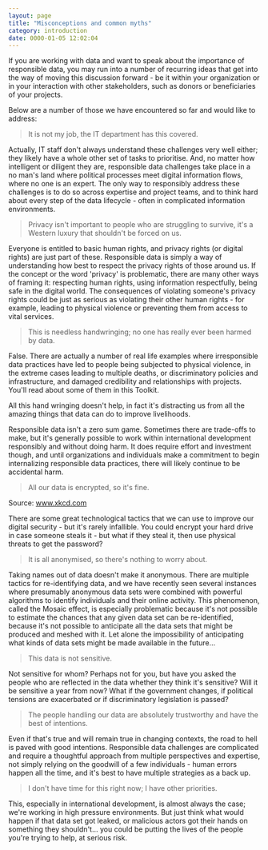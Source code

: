 ```yaml
---
layout: page
title: "Misconceptions and common myths"
category: introduction
date: 0000-01-05 12:02:04
---
```

If you are working with data and want to speak about the importance of responsible data, you may run into a number of recurring ideas that get into the way of moving this discussion forward - be it within your organization or in your interaction with other stakeholders, such as donors or beneficiaries of your projects.

Below are a number of those we have encountered so far and would like to address:

>It is not my job, the IT department has this covered.

Actually, IT staff don't always understand these challenges very well either; they likely have a whole other set of tasks to prioritise. And, no matter how intelligent or diligent they are, responsible data challenges take place in a no man's land where political processes meet digital information flows, where no one is an expert. The only way to responsibly address these challenges is to do so across expertise and project teams, and to think hard about every step of the data lifecycle - often in complicated information environments.

> Privacy isn't important to people who are struggling to survive, it's a Western luxury that shouldn't be forced on us.

Everyone is entitled to basic human rights, and privacy rights (or digital rights) are just part of these. Responsible data is simply a way of understanding how best to respect the privacy rights of those around us.  If the concept or the word 'privacy' is problematic, there are many other ways of framing it: respecting human rights, using information respectfully, being safe in the digital world. The consequences of violating someone's privacy rights could be just as serious as violating their other human rights - for example, leading to physical violence or preventing them from access to vital services.

> This is needless handwringing; no one has really ever been harmed by data.

False. There are actually a number of real life examples where irresponsible data practices have led to people being subjected to physical violence, in the extreme cases leading to multiple deaths, or discriminatory policies and infrastructure, and damaged credibility and relationships with projects. You'll read about some of them in this Toolkit.

All this hand wringing doesn't help, in fact it's distracting us from all the amazing things that data can do to improve livelihoods.

Responsible data isn't a zero sum game. Sometimes there are trade-offs to make, but it's generally possible to work within international development responsibly and without doing harm. It does require effort and investment though, and until organizations and individuals make a commitment to begin internalizing responsible data practices, there will likely continue to be accidental harm.

> All our data is encrypted, so it's fine.




Source: www.xkcd.com

There are some great technological tactics that we can use to improve our digital security - but it's rarely infallible. You could encrypt your hard drive in case someone steals it - but what if they steal it, then use physical threats to get the password?

> It is all anonymised, so there's nothing to worry about.

Taking names out of data doesn't make it anonymous. There are multiple tactics for re-identifying data, and we have recently seen several instances where presumably anonymous data sets were combined with powerful algorithms to identify individuals and their online activity. This phenomenon, called the Mosaic effect, is especially problematic because it's not possible to estimate the chances that any given data set can be re-identified, because it's not possible to anticipate all the data sets that might be produced and meshed with it. Let alone the impossibility of anticipating what kinds of data sets might be made available in the future...

> This data is not sensitive.

Not sensitive for whom? Perhaps not for you, but have you asked the people who are reflected in the data whether they think it's sensitive? Will it be sensitive a year from now? What if the government changes, if political tensions are exacerbated or if discriminatory legislation is passed?

> The people handling our data are absolutely trustworthy and have the best of intentions.

Even if that's true and will remain true in changing contexts, the road to hell is paved with good intentions. Responsible data challenges are complicated and require a thoughtful approach from multiple perspectives and expertise, not simply relying on the goodwill of a few individuals - human errors happen all the time, and it's best to have multiple strategies as a back up.

> I don't have time for this right now; I have other priorities.

This, especially in international development, is almost always the case; we're working in high pressure environments. But just think what would happen if that data set got leaked, or malicious actors got their hands on something they shouldn't... you could be putting the lives of the people you're trying to help, at serious risk.
